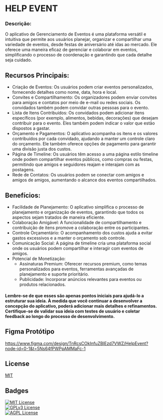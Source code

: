 # HELP EVENT
### Descrição:
O aplicativo de Gerenciamento de Eventos é uma plataforma versátil e intuitiva que permite aos usuários planejar, organizar e compartilhar uma variedade de eventos, desde festas de aniversário até idas ao mercado. Ele oferece uma maneira eficaz de gerenciar e colaborar em eventos, simplificando o processo de coordenação e garantindo que cada detalhe seja cuidado.

## Recursos Principais:

* Criação de Eventos: Os usuários podem criar eventos personalizados, fornecendo detalhes como nome, data, hora e local.
* Convites e Compartilhamento: Os organizadores podem enviar convites para amigos e contatos por meio de e-mail ou redes sociais. Os convidados também podem convidar outras pessoas para o evento.
* Lista de Itens Contribuídos: Os convidados podem adicionar itens específicos (por exemplo, alimentos, bebidas, decorações) que desejam contribuir para o evento. Eles também podem indicar o valor que estão dispostos a gastar.
* Orçamento e Pagamentos: O aplicativo acompanha os itens e os valores contribuídos por cada convidado, ajudando a manter um controle claro do orçamento. Ele também oferece opções de pagamento para garantir uma divisão justa dos custos.
* Página de Timeline: Os usuários têm acesso a uma página estilo timeline onde podem compartilhar eventos públicos, como compras ou festas, permitindo que amigos e seguidores reajam e interajam com as postagens.
* Rede de Contatos: Os usuários podem se conectar com amigos e amigos de amigos, aumentando o alcance dos eventos compartilhados.

## Benefícios:

* Facilidade de Planejamento: O aplicativo simplifica o processo de planejamento e organização de eventos, garantindo que todos os aspectos sejam tratados de maneira eficiente.
* Colaboração Amigável: A funcionalidade de compartilhamento e contribuição de itens promove a colaboração entre os participantes.
* Controle Orçamentário: O acompanhamento dos custos ajuda a evitar gastos excessivos e a manter o orçamento sob controle.
* Comunicação Social: A página de timeline cria uma plataforma social onde os usuários podem compartilhar e interagir com eventos de amigos.
* Potencial de Monetização:
  * Assinaturas Premium: Oferecer recursos premium, como temas personalizados para eventos, ferramentas avançadas de planejamento e suporte prioritário.
  * Publicidade: Incorporar anúncios relevantes para eventos ou produtos relacionados.
  
#### Lembre-se de que esses são apenas pontos iniciais para ajudá-lo a estruturar sua ideia. À medida que você continuar a desenvolver a concepção do aplicativo, poderá adicionar mais detalhes e refinamentos. Certifique-se de validar sua ideia com testes de usuário e coletar feedback ao longo do processo de desenvolvimento. 
## Figma Protótipo
https://www.figma.com/design/TnRcsCOkInfuZBIEzd7VWZ/HelpEvent?node-id=0-1&t=5Ns64fPWPpAMMaFc-1
## License  
[MIT](https://choosealicense.com/licenses/mit/)  
 
## Badges  
[![MIT License](https://img.shields.io/badge/License-MIT-green.svg)](https://choosealicense.com/licenses/mit/)  
[![GPLv3 License](https://img.shields.io/badge/License-GPL%20v3-yellow.svg)](https://choosealicense.com/licenses/gpl-3.0/)  
[![AGPL License](https://img.shields.io/badge/license-AGPL-blue.svg)](https://choosealicense.com/licenses/gpl-3.0/)  
